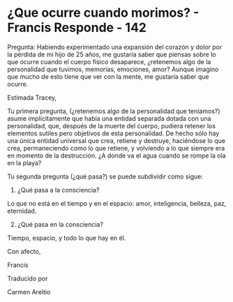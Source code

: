 # ¿Que ocurre cuando morimos? - Francis Responde - 142

Pregunta: Habiendo experimentado una expansión del corazón y dolor por la pérdida de mi hijo de 25 años, me gustaría saber que piensas sobre lo que ocurre cuando el cuerpo físico desaparece, ¿retenemos algo de la personalidad que tuvimos, memorias, emociones, amor? Aunque imagino que mucho de esto tiene que ver con la mente, me gustaría saber que ocurre.

Estimada Tracey,

Tu primera pregunta, (¿retenemos algo de la personalidad que teníamos?) asume implícitamente que había una entidad separada dotada con una personalidad, que, después de la muerte del cuerpo, pudiera retener los elementos sutiles pero objetivos de esta personalidad. De hecho sólo hay una única entidad universal que crea, retiene y destruye, haciéndose lo que crea, permaneciendo como lo que retiene, y volviendo a lo que siempre era en momento de la destrucción. ¿A donde va el agua cuando se rompe la ola en la playa?

Tu segunda pregunta (¿qué pasa?) se puede subdividir como sigue:

1. ¿Qué pasa a la consciencia?

Lo que no está en el tiempo y en el espacio: amor, inteligencia, belleza, paz, eternidad.

2. ¿Qué pasa en la consciencia?

Tiempo, espacio, y todo lo que hay en él.

Con afecto,

Francis

Traducido por

Carmen Areitio

